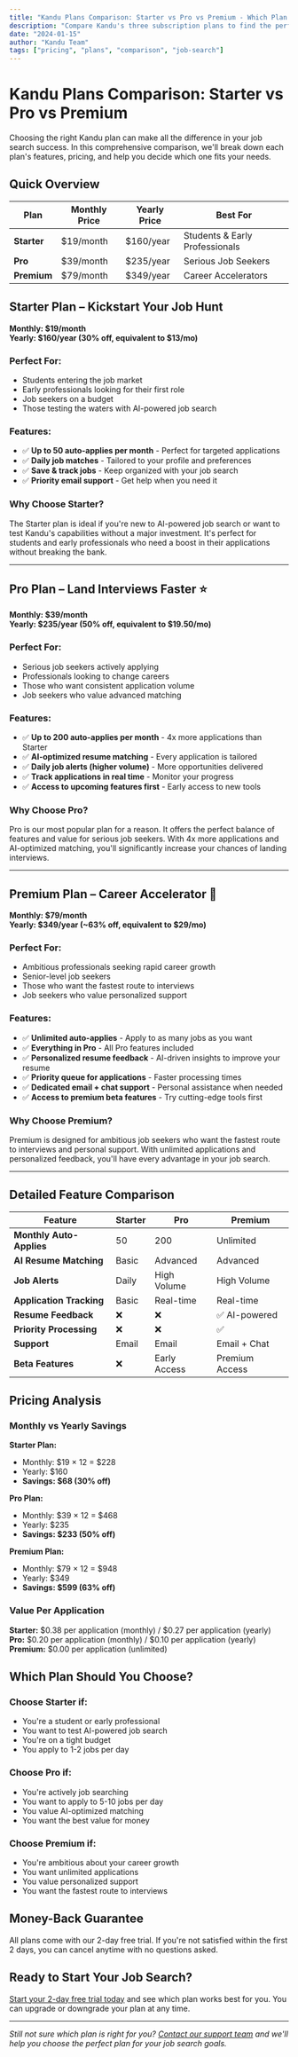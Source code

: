 ```yaml
---
title: "Kandu Plans Comparison: Starter vs Pro vs Premium - Which Plan is Right for You?"
description: "Compare Kandu's three subscription plans to find the perfect fit for your job search. Detailed breakdown of features, pricing, and recommendations."
date: "2024-01-15"
author: "Kandu Team"
tags: ["pricing", "plans", "comparison", "job-search"]
---
```


# Kandu Plans Comparison: Starter vs Pro vs Premium

Choosing the right Kandu plan can make all the difference in your job search success. In this comprehensive comparison, we'll break down each plan's features, pricing, and help you decide which one fits your needs.

## Quick Overview

| Plan | Monthly Price | Yearly Price | Best For |
|------|---------------|--------------|----------|
| **Starter** | $19/month | $160/year | Students & Early Professionals |
| **Pro** | $39/month | $235/year | Serious Job Seekers |
| **Premium** | $79/month | $349/year | Career Accelerators |

## Starter Plan – Kickstart Your Job Hunt

**Monthly: $19/month**  
**Yearly: $160/year (30% off, equivalent to $13/mo)**

### Perfect For:
- Students entering the job market
- Early professionals looking for their first role
- Job seekers on a budget
- Those testing the waters with AI-powered job search

### Features:
- ✅ **Up to 50 auto-applies per month** - Perfect for targeted applications
- ✅ **Daily job matches** - Tailored to your profile and preferences
- ✅ **Save & track jobs** - Keep organized with your job search
- ✅ **Priority email support** - Get help when you need it

### Why Choose Starter?
The Starter plan is ideal if you're new to AI-powered job search or want to test Kandu's capabilities without a major investment. It's perfect for students and early professionals who need a boost in their applications without breaking the bank.

---

## Pro Plan – Land Interviews Faster ⭐

**Monthly: $39/month**  
**Yearly: $235/year (50% off, equivalent to $19.50/mo)**

### Perfect For:
- Serious job seekers actively applying
- Professionals looking to change careers
- Those who want consistent application volume
- Job seekers who value advanced matching

### Features:
- ✅ **Up to 200 auto-applies per month** - 4x more applications than Starter
- ✅ **AI-optimized resume matching** - Every application is tailored
- ✅ **Daily job alerts (higher volume)** - More opportunities delivered
- ✅ **Track applications in real time** - Monitor your progress
- ✅ **Access to upcoming features first** - Early access to new tools

### Why Choose Pro?
Pro is our most popular plan for a reason. It offers the perfect balance of features and value for serious job seekers. With 4x more applications and AI-optimized matching, you'll significantly increase your chances of landing interviews.

---

## Premium Plan – Career Accelerator 🚀

**Monthly: $79/month**  
**Yearly: $349/year (~63% off, equivalent to $29/mo)**

### Perfect For:
- Ambitious professionals seeking rapid career growth
- Senior-level job seekers
- Those who want the fastest route to interviews
- Job seekers who value personalized support

### Features:
- ✅ **Unlimited auto-applies** - Apply to as many jobs as you want
- ✅ **Everything in Pro** - All Pro features included
- ✅ **Personalized resume feedback** - AI-driven insights to improve your resume
- ✅ **Priority queue for applications** - Faster processing times
- ✅ **Dedicated email + chat support** - Personal assistance when needed
- ✅ **Access to premium beta features** - Try cutting-edge tools first

### Why Choose Premium?
Premium is designed for ambitious job seekers who want the fastest route to interviews and personal support. With unlimited applications and personalized feedback, you'll have every advantage in your job search.

---

## Detailed Feature Comparison

| Feature | Starter | Pro | Premium |
|---------|---------|-----|---------|
| **Monthly Auto-Applies** | 50 | 200 | Unlimited |
| **AI Resume Matching** | Basic | Advanced | Advanced |
| **Job Alerts** | Daily | High Volume | High Volume |
| **Application Tracking** | Basic | Real-time | Real-time |
| **Resume Feedback** | ❌ | ❌ | ✅ AI-powered |
| **Priority Processing** | ❌ | ❌ | ✅ |
| **Support** | Email | Email | Email + Chat |
| **Beta Features** | ❌ | Early Access | Premium Access |

## Pricing Analysis

### Monthly vs Yearly Savings

**Starter Plan:**
- Monthly: $19 × 12 = $228
- Yearly: $160
- **Savings: $68 (30% off)**

**Pro Plan:**
- Monthly: $39 × 12 = $468
- Yearly: $235
- **Savings: $233 (50% off)**

**Premium Plan:**
- Monthly: $79 × 12 = $948
- Yearly: $349
- **Savings: $599 (63% off)**

### Value Per Application

**Starter:** $0.38 per application (monthly) / $0.27 per application (yearly)  
**Pro:** $0.20 per application (monthly) / $0.10 per application (yearly)  
**Premium:** $0.00 per application (unlimited)

## Which Plan Should You Choose?

### Choose **Starter** if:
- You're a student or early professional
- You want to test AI-powered job search
- You're on a tight budget
- You apply to 1-2 jobs per day

### Choose **Pro** if:
- You're actively job searching
- You want to apply to 5-10 jobs per day
- You value AI-optimized matching
- You want the best value for money

### Choose **Premium** if:
- You're ambitious about your career growth
- You want unlimited applications
- You value personalized support
- You want the fastest route to interviews

## Money-Back Guarantee

All plans come with our 2-day free trial. If you're not satisfied within the first 2 days, you can cancel anytime with no questions asked.

## Ready to Start Your Job Search?

[Start your 2-day free trial today](https://app.kandujobs.com) and see which plan works best for you. You can upgrade or downgrade your plan at any time.

---

*Still not sure which plan is right for you? [Contact our support team](mailto:support@kandujobs.com) and we'll help you choose the perfect plan for your job search goals.*
